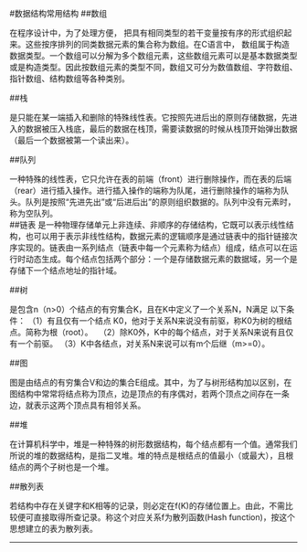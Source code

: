 #数据结构常用结构
##数组

在程序设计中，为了处理方便， 把具有相同类型的若干变量按有序的形式组织起来。这些按序排列的同类数据元素的集合称为数组。在C语言中， 数组属于构造数据类型。一个数组可以分解为多个数组元素，这些数组元素可以是基本数据类型或是构造类型。因此按数组元素的类型不同，数组又可分为数值数组、字符数组、指针数组、结构数组等各种类别。

##栈

是只能在某一端插入和删除的特殊线性表。它按照先进后出的原则存储数据，先进入的数据被压入栈底，最后的数据在栈顶，需要读数据的时候从栈顶开始弹出数据（最后一个数据被第一个读出来）。

##队列

一种特殊的线性表，它只允许在表的前端（front）进行删除操作，而在表的后端（rear）进行插入操作。进行插入操作的端称为队尾，进行删除操作的端称为队头。队列是按照“先进先出”或“后进后出”的原则组织数据的。队列中没有元素时，称为空队列。<br>
##链表
是一种物理存储单元上非连续、非顺序的存储结构，它既可以表示线性结构，也可以用于表示非线性结构，数据元素的逻辑顺序是通过链表中的指针链接次序实现的。链表由一系列结点（链表中每一个元素称为结点）组成，结点可以在运行时动态生成。每个结点包括两个部分：一个是存储数据元素的数据域，另一个是存储下一个结点地址的指针域。

##树

是包含n（n>0）个结点的有穷集合K，且在K中定义了一个关系N，N满足 以下条件：
（1）有且仅有一个结点 K0，他对于关系N来说没有前驱，称K0为树的根结点。简称为根（root）。　 （2）除K0外，K中的每个结点，对于关系N来说有且仅有一个前驱。
（3）K中各结点，对关系N来说可以有m个后继（m>=0）。

##图

图是由结点的有穷集合V和边的集合E组成。其中，为了与树形结构加以区别，在图结构中常常将结点称为顶点，边是顶点的有序偶对，若两个顶点之间存在一条边，就表示这两个顶点具有相邻关系。

##堆

在计算机科学中，堆是一种特殊的树形数据结构，每个结点都有一个值。通常我们所说的堆的数据结构，是指二叉堆。堆的特点是根结点的值最小（或最大），且根结点的两个子树也是一个堆。

##散列表

若结构中存在关键字和K相等的记录，则必定在f(K)的存储位置上。由此，不需比较便可直接取得所查记录。称这个对应关系f为散列函数(Hash function)，按这个思想建立的表为散列表。

***
